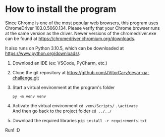 # How to install the program

Since Chrome is one of the most popular web browsers, this program uses ChromeDriver 103.0.5060.134. Please verify that your Chrome browser runs at the same version as the driver. Newer versions of the chromedriver.exe can be found at https://chromedriver.chromium.org/downloads.

It also runs on Python 3.10.5, which can be downloaded at https://www.python.org/downloads/.

1. Download an IDE (ex: VSCode, PyCharm, etc.)
   <br>
2. Clone the git repository at https://github.com/JVitorCarv/cesar-qa-challenge.git
   <br>
3. Start a virtual environment at the program's folder

   `py -m venv venv`
   <br>

4. Activate the virtual environment
   `cd venv/Scripts/`
   `.\activate`
   <br>And then go back to the project folder
   `cd ../../`
   <br>
5. Download the required libraries
   `pip install -r requirements.txt`

Run! :D
